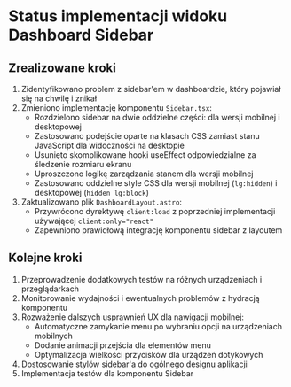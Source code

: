 # Status implementacji widoku Dashboard Sidebar

## Zrealizowane kroki
1. Zidentyfikowano problem z sidebar'em w dashboardzie, który pojawiał się na chwilę i znikał
2. Zmieniono implementację komponentu `Sidebar.tsx`:
   - Rozdzielono sidebar na dwie oddzielne części: dla wersji mobilnej i desktopowej
   - Zastosowano podejście oparte na klasach CSS zamiast stanu JavaScript dla widoczności na desktopie
   - Usunięto skomplikowane hooki useEffect odpowiedzialne za śledzenie rozmiaru ekranu
   - Uproszczono logikę zarządzania stanem dla wersji mobilnej
   - Zastosowano oddzielne style CSS dla wersji mobilnej (`lg:hidden`) i desktopowej (`hidden lg:block`)
3. Zaktualizowano plik `DashboardLayout.astro`:
   - Przywrócono dyrektywę `client:load` z poprzedniej implementacji używającej `client:only="react"`
   - Zapewniono prawidłową integrację komponentu sidebar z layoutem

## Kolejne kroki
1. Przeprowadzenie dodatkowych testów na różnych urządzeniach i przeglądarkach
2. Monitorowanie wydajności i ewentualnych problemów z hydracją komponentu
3. Rozważenie dalszych usprawnień UX dla nawigacji mobilnej:
   - Automatyczne zamykanie menu po wybraniu opcji na urządzeniach mobilnych
   - Dodanie animacji przejścia dla elementów menu
   - Optymalizacja wielkości przycisków dla urządzeń dotykowych
4. Dostosowanie stylów sidebar'a do ogólnego designu aplikacji
5. Implementacja testów dla komponentu Sidebar 